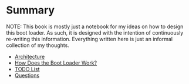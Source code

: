 # Summary

NOTE: This book is mostly just a notebook for my ideas on how to design this boot loader. As such, it is designed with the intention of continuously re-writing this information. Everything written here is just an informal collection of my thoughts.

- [Architecture](./architecture.md)
- [How Does the Boot Loader Work?](./how-does-it-work.md)
- [TODO List](./todo.md)
- [Questions](./questions.md)
